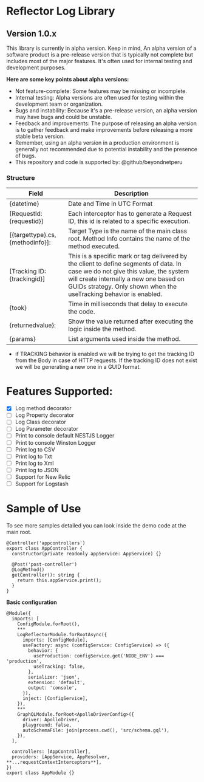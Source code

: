 # Reflector Log Library

## Version 1.0.x

This library is currently in alpha version. Keep in mind, An alpha version of a software product is a pre-release version that is typically not complete but includes most of the major features. It's often used for internal testing and development purposes.

**Here are some key points about alpha versions:**

- Not feature-complete: Some features may be missing or incomplete.
- Internal testing: Alpha versions are often used for testing within the development team or organization.
- Bugs and instability: Because it's a pre-release version, an alpha version may have bugs and could be unstable.
- Feedback and improvements: The purpose of releasing an alpha version is to gather feedback and make improvements before releasing a more stable beta version.
- Remember, using an alpha version in a production environment is generally not recommended due to potential instability and the presence of bugs.
- This repository and code is supported by: @github/beyondnetperu

### Structure

| Field                            | Description                                                                                                                                                                                                                                     |
| -------------------------------- | ----------------------------------------------------------------------------------------------------------------------------------------------------------------------------------------------------------------------------------------------- |
| {datetime}                       | Date and Time in UTC Format                                                                                                                                                                                                                     |
| [RequestId: {requestid}]         | Each interceptor has to generate a Request ID, this id is related to a specific execution.                                                                                                                                                      |
| [{targettype}.cs, {methodinfo}]: | Target Type is the name of the main class root. Method Info contains the name of the method executed.                                                                                                                                           |
| [Tracking ID:{trackingid}]       | This is a specific mark or tag delivered by the client to define segments of data. In case we do not give this value, the system will create internally a new one based on GUIDs strategy. Only shown when the useTracking behavior is enabled. |
| {took}                           | Time in milliseconds that delay to execute the code.                                                                                                                                                                                            |
| {returnedvalue}:                 | Show the value returned after executing the logic inside the method.                                                                                                                                                                            |
| {params}                         | List arguments used inside the method.                                                                                                                                                                                                          |

- if TRACKING behavior is enabled we will be trying to get the tracking ID from the Body in case of HTTP requests. If the tracking ID does not exist we will be generating a new one in a GUID format.

# Features Supported:

- [x] Log method decorator
- [ ] Log Property decorator
- [ ] Log Class decorator
- [ ] Log Parameter decorator
- [ ] Print to console default NESTJS Logger
- [ ] Print to console Winston Logger
- [ ] Print log to CSV
- [ ] Print log to Txt
- [ ] Print log to Xml
- [ ] Print log to JSON
- [ ] Support for New Relic
- [ ] Support for Logstash

# Sample of Use

To see more samples detailed you can look inside the demo code at the main root.

```
@Controller('appcontrollers')
export class AppController {
  constructor(private readonly appService: AppService) {}

  @Post('post-controller')
  @LogMethod()
  getController(): string {
    return this.appService.print();
  }
}
```

**Basic configuration**

```
@Module({
  imports: [
    ConfigModule.forRoot(),
    ***
    LogReflectorModule.forRootAsync({
      imports: [ConfigModule],
      useFactory: async (configService: ConfigService) => ({
        behavior: {
          useProduction: configService.get('NODE_ENV') === 'production',
          useTracking: false,
        },
        serializer: 'json',
        extension: 'default',
        output: 'console',
      }),
      inject: [ConfigService],
    }),
    ***
    GraphQLModule.forRoot<ApolloDriverConfig>({
      driver: ApolloDriver,
      playground: false,
      autoSchemaFile: join(process.cwd(), 'src/schema.gql'),
    }),
  ],

  controllers: [AppController],
  providers: [AppService, AppResolver, **...requestContextInterceptors**],
})
export class AppModule {}
```
